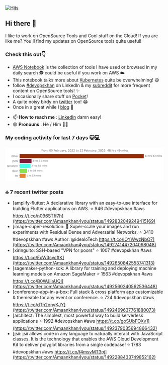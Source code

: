 [![Hits](https://hits.seeyoufarm.com/api/count/incr/badge.svg?url=https%3A%2F%2Fgithub.com%2Fakhan4u%2Fhit-counter&count_bg=%2379C83D&title_bg=%23555555&icon=&icon_color=%23E7E7E7&title=visits&edge_flat=false)](https://hits.seeyoufarm.com)

## Hi there 👋

I like to work on OpenSource Tools and Cool stuff on the Cloud! If you are like me? You'll find my updates on OpenSource tools quite useful!

### Check this out👇

* [AWS Notebook](https://histre.com/public/notebooks/dnllyanu/aws/) is the collection of tools I have used or browsed in my daily search 🕵️ could be useful if you work on AWS ☁️
* This notebook talks more about [Kubernetes](https://histre.com/public/notebooks/6uxdvo3y/kubernetes/) quite be overwhelming! 😅
* follow [#devopskhan](https://www.linkedin.com/feed/hashtag/devopskhan/) on LinkedIn & my [subreddit](https://www.reddit.com/r/devopskhan/) for more frequent content on OpenSource tools! ✨
* I occasionally share stuff on [Pocket](https://getpocket.com/@ej6g8d1dp2829A16a9Tf5d4T6bAMp3d8791rejDe86yem3bm4e14ex4fT4dluk29)!
* A quite noisy birdy on [twitter](https://twitter.com/Amaankhan4you) too! 😂
* Once in a great while I [blog](https://linuxparrot.com/) 😬


- 📫 **How to reach me** : [LinkedIn](https://www.linkedin.com/in/amaan-khan-linux-ninja) damn easy!
- 😄 **Pronouns** : He / Him 🤷‍♂️

### My coding activity for last 7 days 🐱💻

<img src="https://github.com/akhan4u/akhan4u/blob/main/images/stat.svg" alt="Amaan's Wakatime Activity!"/>

### 🔝 7 recent twitter posts
<!-- DEVDOJO:START -->
- [amplify-flutter: A declarative library with an easy-to-use interface for building Flutter applications on AWS.
⭐️ 946
#devopskhan #aws
https://t.co/n096STff7h](https://twitter.com/Amaankhan4you/status/1492832049249415169)
- [image-super-resolution: 🔎 Super-scale your images and run experiments with Residual Dense and Adversarial Networks.
⭐️ 3410
#devopskhan #aws
Author: @idealoTech
https://t.co/IOYWwzNbO7](https://twitter.com/Amaankhan4you/status/1492741447204098048)
- [xiringuito: SSH-based &quot;VPN for poors&quot;
⭐️ 1007
#devopskhan #aws
https://t.co/EoW3cvcftK](https://twitter.com/Amaankhan4you/status/1492650842553741313)
- [sagemaker-python-sdk: A library for training and deploying machine learning models on Amazon SageMaker
⭐️ 1563
#devopskhan #aws
https://t.co/B0WJllaUQI](https://twitter.com/Amaankhan4you/status/1492560240562536448)
- [conference-app-in-a-box: Full stack &amp; cross platform app customizable &amp; themeable for any event or conference.
⭐️ 724
#devopskhan #aws
https://t.co/dTn2onyKJY](https://twitter.com/Amaankhan4you/status/1492469637761880073)
- [architect: The simplest, most powerful way to build serverless applications
⭐️ 1992
#devopskhan #aws
https://t.co/goSUbFOXv1](https://twitter.com/Amaankhan4you/status/1492379035694866432)
- [jsii: jsii allows code in any language to naturally interact with JavaScript classes. It is the technology that enables the AWS Cloud Development Kit to deliver polyglot libraries from a single codebase!
⭐️ 1783
#devopskhan #aws
https://t.co/f4msvMT3pj](https://twitter.com/Amaankhan4you/status/1492288433749852162)
<!-- DEVDOJO:END -->

<!-- ![Amaan's GitHub stats](https://github-readme-stats.vercel.app/api?username=akhan4u&count_private=true&show_icons=true&hide=contribs) -->
